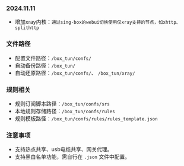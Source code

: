 ### 2024.11.11
- 增加xray内核：`通过sing-box的webui切换使用仅xray支持的节点，如xhttp、splithttp`

### 文件路径
- 配置文件路径：`/box_tun/confs/`
- 自动备份路径：`/box_tun/`
- 自动还原路径：`/box_tun/confs/`、 `/box_tun/xray/`

### 规则相关
- 规则订阅脚本路径：`/box_tun/confs/srs`
- 本地规则存储路径：`/box_tun/confs/rules`
- 规则模板路径：`/box_tun/confs/rules/rules_template.json`

### 注意事项
- 支持热点共享、usb电缆共享、网关代理。
- 支持黑白名单功能，需自行在 `.json` 文件中配置。
